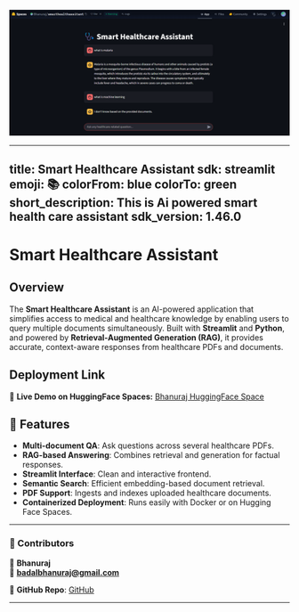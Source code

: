 ![Smart Healthcare Assistant UI](streamlit_frontend.png)

---
title: Smart Healthcare Assistant
sdk: streamlit
emoji: 📚
colorFrom: blue
colorTo: green
short_description: This is Ai powered smart health care assistant
sdk_version: 1.46.0
---

# **Smart Healthcare Assistant**

## Overview
The **Smart Healthcare Assistant** is an AI-powered application that simplifies access to medical and healthcare knowledge by enabling users to query multiple documents simultaneously. Built with **Streamlit** and **Python**, and powered by **Retrieval-Augmented Generation (RAG)**, it provides accurate, context-aware responses from healthcare PDFs and documents.

## Deployment Link

🔗 **Live Demo on HuggingFace Spaces:** [Bhanuraj HuggingFace Space](https://bhanuraj-healthcareassistant.hf.space)

## 🚀 Features

-  **Multi-document QA**: Ask questions across several healthcare PDFs.
-  **RAG-based Answering**: Combines retrieval and generation for factual responses.
-  **Streamlit Interface**: Clean and interactive frontend.
-  **Semantic Search**: Efficient embedding-based document retrieval.
-  **PDF Support**: Ingests and indexes uploaded healthcare documents.
-  **Containerized Deployment**: Runs easily with Docker or on Hugging Face Spaces.
---

### **🔗 Contributors**  
👤 **Bhanuraj**  
📧 **badalbhanuraj@gmail.com**  

📌 **GitHub Repo**: [GitHub](https://github.com/Bhanuraj23m0316iitb/Smart-Health-care-assistant)  


---
